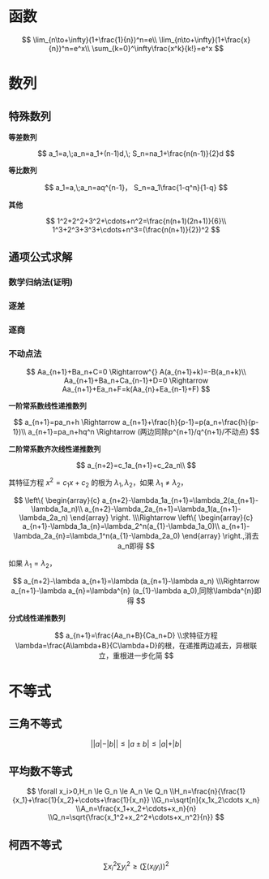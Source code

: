 # 函数

$$
\lim_{n\to+\infty}(1+\frac{1}{n})^n=e\\
\lim_{n\to+\infty}(1+\frac{x}{n})^n=e^x\\
\sum_{k=0}^\infty\frac{x^k}{k!}=e^x
$$

# 数列

## 特殊数列

**等差数列**

$$
a_1=a,\;a_n=a_1+(n-1)d,\; S_n=na_1+\frac{n(n-1)}{2}d
$$

**等比数列**

$$
a_1=a,\;a_n=aq^{n-1}， S_n=a_1\frac{1-q^n}{1-q}
$$

**其他**

$$
1^2+2^2+3^2+\cdots+n^2=\frac{n(n+1)(2n+1)}{6}\\
1^3+2^3+3^3+\cdots+n^3=(\frac{n(n+1)}{2})^2
$$

## 通项公式求解

### **数学归纳法**(证明)

### **逐差**

### **逐商**

### **不动点法**

$$
Aa_{n+1}+Ba_n+C=0 \Rightarrow^{} A(a_{n+1}+k)=-B(a_n+k)\\
Aa_{n+1}+Ba_n+Ca_{n-1}+D=0 \Rightarrow Aa_{n+1}+Ea_n+F=k(Aa_{n}+Ea_{n-1}+F)
$$

**一阶常系数线性递推数列**

$$
a_{n+1}=pa_n+h \Rightarrow a_{n+1}+\frac{h}{p-1}=p(a_n+\frac{h}{p-1})\\
a_{n+1}=pa_n+hq^n \Rightarrow (两边同除p^{n+1}/q^{n+1}/不动点)
$$

**二阶常系数齐次线性递推数列**

$$
a_{n+2}=c_1a_{n+1}+c_2a_n\\
$$

其特征方程 $x^2=c_1x+c_2$ 的根为 $\lambda_1,\lambda_2$，如果 $\lambda_1 \neq \lambda_2$，

$$
\left\{ 
\begin{array}{c}
a_{n+2}-\lambda_1a_{n+1}=\lambda_2(a_{n+1}-\lambda_1a_n)\\
a_{n+2}-\lambda_2a_{n+1}=\lambda_1(a_{n+1}-\lambda_2a_n)
\end{array}
\right.
\\\Rightarrow
\left\{ 
\begin{array}{c}
a_{n+1}-\lambda_1a_{n}=\lambda_2^n(a_{1}-\lambda_1a_0)\\
a_{n+1}-\lambda_2a_{n}=\lambda_1^n(a_{1}-\lambda_2a_0)
\end{array}
\right.,消去a_n即得
$$

如果 $\lambda_1 = \lambda_2$，

$$
a_{n+2}-\lambda a_{n+1}=\lambda (a_{n+1}-\lambda a_n)
\\\Rightarrow a_{n+1}-\lambda a_{n}=\lambda^{n} (a_{1}-\lambda a_0),同除\lambda^{n}即得
$$

**分式线性递推数列**

$$
a_{n+1}=\frac{Aa_n+B}{Ca_n+D}
\\求特征方程\lambda=\frac{A\lambda+B}{C\lambda+D}的根，在递推两边减去，异根联立，重根进一步化简
$$

# 不等式

## 三角不等式

$$
\vert \vert a \vert -\vert b \vert \vert \le \vert a \pm b \vert \le\vert a \vert +\vert b \vert  
$$

## 平均数不等式

$$
\forall x_i>0,H_n \le G_n \le A_n \le Q_n
\\H_n=\frac{n}{\frac{1}{x_1}+\frac{1}{x_2}+\cdots+\frac{1}{x_n}}
\\G_n=\sqrt[n]{x_1x_2\cdots x_n}
\\A_n=\frac{x_1+x_2+\cdots+x_n}{n}
\\Q_n=\sqrt{\frac{x_1^2+x_2^2+\cdots+x_n^2}{n}}
$$

## 柯西不等式

$$
\sum x_i^2\sum y_i^2 \ge (\sum(x_iy_i))^2
$$
